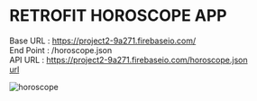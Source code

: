 # **RETROFIT HOROSCOPE APP**

Base URL : https://project2-9a271.firebaseio.com/  
End Point : /horoscope.json  
API URL : https://project2-9a271.firebaseio.com/horoscope.json  
[url](https://project2-9a271.firebaseio.com/horoscope.json)  


![horoscope](https://media.giphy.com/media/Xc4jN7wuJvujEdqq42/giphy.gif)

